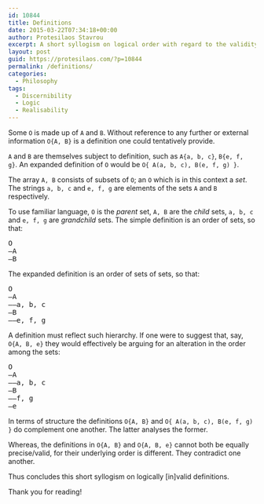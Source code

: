 ```yaml
---
id: 10844
title: Definitions
date: 2015-03-22T07:34:18+00:00
author: Protesilaos Stavrou
excerpt: A short syllogism on logical order with regard to the validity of a definition.
layout: post
guid: https://protesilaos.com/?p=10844
permalink: /definitions/
categories:
  - Philosophy
tags:
  - Discernibility
  - Logic
  - Realisability
---
```

Some `O` is made up of `A` and `B`. Without reference to any further or external information `O{A, B}` is a definition one could tentatively provide.

`A` and `B` are themselves subject to definition, such as `A{a, b, c}`, `B{e, f, g}`. An expanded definition of `O` would be `O{ A(a, b, c), B(e, f, g) }`.

The array `A, B` consists of subsets of `O`; an `O` which is in this context a _set_. The strings `a, b, c` and `e, f, g` are elements of the sets `A` and `B` respectively.

To use familiar language, `O` is the _parent_ set, `A, B` are the _child_ sets, `a, b, c` and `e, f, g` are _grandchild_ sets. The simple definition is an order of sets, so that:

<pre>O
—A
—B
</pre>

The expanded definition is an order of sets of sets, so that:

<pre>O
—A
——a, b, c
—B
——e, f, g</pre>

A definition must reflect such hierarchy. If one were to suggest that, say, `O{A, B, e}` they would effectively be arguing for an alteration in the order among the sets:

<pre>O
—A
——a, b, c
—B
——f, g
—e</pre>

In terms of structure the definitions `O{A, B}` and `O{ A(a, b, c), B(e, f, g) }` do complement one another. The latter analyses the former.

Whereas, the definitions in `O{A, B}` and `O{A, B, e}` cannot both be equally precise/valid, for their underlying order is different. They contradict one another.

Thus concludes this short syllogism on logically [in]valid definitions.

Thank you for reading!